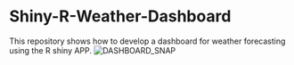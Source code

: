 # Shiny-R-Weather-Dashboard
This repository shows how to develop a dashboard for weather forecasting using the R shiny APP.
![DASHBOARD_SNAP](https://github.com/ArfaKhalid/Shinny-R-Weather-Dashboard/assets/113657579/33e704b1-8d1d-4dc4-a697-7a9af34c5852)

